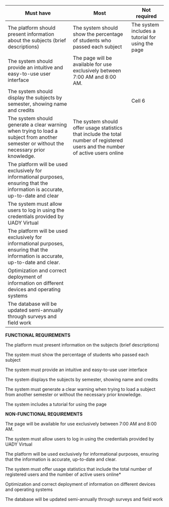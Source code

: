 | Must have | Most | Not required |
|----------|----------|----------|
|The platform should present information about the subjects (brief descriptions) | The system should show the percentage of students who passed each subject | The system includes a tutorial for using the page |
| The system should provide an intuitive and easy-to-use user interface | The page will be available for use exclusively between 7:00 AM and 8:00 AM.
The system should display the subjects by semester, showing name and credits || Cell 6 |jkljkjkljknj
| The system should generate a clear warning when trying to load a subject from another semester or without the necessary prior knowledge. | The system should offer usage statistics that include the total number of registered users and the number of active users online | |
|The platform will be used exclusively for informational purposes, ensuring that the information is accurate, up-to-date and clear|||
|The system must allow users to log in using the credentials provided by UADY Virtual|||
|The platform will be used exclusively for informational purposes, ensuring that the information is accurate, up-to-date and clear.|||
|Optimization and correct deployment of information on different devices and operating systems|||
|The database will be updated semi-annually through surveys and field work|||

**FUNCTIONAL REQUIREMENTS**

The platform must present information on the subjects (brief descriptions)

The system must show the percentage of students who passed each subject

The system must provide an intuitive and easy-to-use user interface

The system displays the subjects by semester, showing name and credits

The system must generate a clear warning when trying to load a subject from another semester or without the necessary prior knowledge.

The system includes a tutorial for using the page

**NON-FUNCTIONAL REQUIREMENTS**

The page will be available for use exclusively between 7:00 AM and 8:00 AM.

The system must allow users to log in using the credentials provided by UADY Virtual

The platform will be used exclusively for informational purposes, ensuring that the information is accurate, up-to-date and clear.

The system must offer usage statistics that include the total number of registered users and the number of active users online*

Optimization and correct deployment of information on different devices and operating systems

The database will be updated semi-annually through surveys and field work
